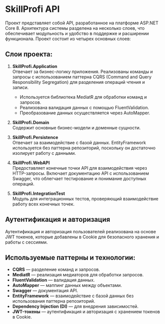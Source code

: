 # SkillProfi API

Проект представляет собой API, разработанное на платформе ASP.NET Core 8. Архитектура системы разделена на несколько слоев, что обеспечивает модульность и удобство в поддержке и расширении функционала. Проект состоит из четырех основных слоев:

## Слои проекта:

1. **SkillProfi.Application**  
   Отвечает за бизнес-логику приложения. Реализованы команды и запросы с использованием паттерна CQRS (Command and Query Responsibility Segregation) для разделения операций чтения и записи.
    - Используется библиотека MediatR для обработки команд и запросов.
    - Реализована валидация данных с помощью FluentValidation.
    - Преобразование данных осуществляется через AutoMapper.

2. **SkillProfi.Domain**  
   Содержит основные бизнес-модели и доменные сущности.

3. **SkillProfi.Persistence**  
   Отвечает за взаимодействие с базой данных. EntityFramework используется без паттерна репозиторий, поскольку он достаточно изолирует работу с данными.

4. **SkillProfi.WebAPI**  
   Предоставляет конечные точки API для взаимодействия через HTTP-запросы. Включает документацию API с использованием Swagger, что облегчает тестирование и понимание доступных операций.

5. **SkillProfi.IntegrationTest**  
   Модуль для интеграционных тестов, проверяющий взаимодействие работу всех конечных точек.

## Аутентификация и авторизация

Аутентификация и авторизация пользователей реализована на основе JWT токенов, которые добавлены в Cookie для безопасного хранения и работы с сессиями.

## Используемые паттерны и технологии:

- **CQRS** — разделение команд и запросов.
- **MediatR** — реализация медиаторов для обработки запросов.
- **FluentValidation** — валидация данных.
- **AutoMapper** — маппинг данных между объектами.
- **Swagger** — документация API.
- **EntityFramework** — взаимодействие с базой данных без использования паттерна репозиторий.
- **Dependency Injection (DI)** — для внедрения зависимостей.
- **JWT-токены** — аутентификация и авторизация с хранением токенов в Cookie.
